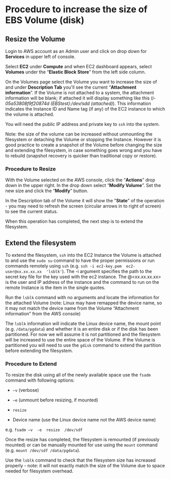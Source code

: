 # Procedure to increase the size of EBS Volume (disk)

## Resize the Volume

Login to AWS account as an Admin user and click on drop down for **Services** in upper left of console.

Select **EC2** under **Compute** and when EC2 dashboard appears, select **Volumes** under the “**Elastic Block Store**” from the left side column.

On the Volumes page select the Volume you want to increase the size of and under **Description Tab** you'll see the current “**Attachment information**”. If the Volume is not attached to a system, the attachment information will be blank; if attached it will display something like this (*i-05a53808f9f20874d (EBStest):/dev/sdd (attached)*). This information indicates the Instance ID and Name tag (if any) of the EC2 instance to which the volume is attached. 

You will need the public IP address and private key to `ssh` into the system.

Note: the size of the volume can be increased without unmounting the filesystem or detaching the Volume or stopping the Instance. However it is good practice to create a snapshot of the Volume before changing the size and extending the filesystem, in case something goes wrong and you have to rebuild (snapshot recovery is quicker than traditional copy or restore).

### Procedure to Resize

With the Volume selected on the AWS console, click the “**Actions**” drop down in the upper right. In the drop down select “**Modify Volume**”. Set the new size and click the “**Modify**” button. 

In the Description tab of the Volume it will show the "**State**" of the operation - you may need to refresh the screen (circular arrows in to right of screen) to see the current status. 

When this operation has completed, the next step is to extend the filesystem.

## Extend the filesystem

To extend the filesystem, `ssh` into the EC2 Instance the Volume is attached to and use the `sudo su` command to have the proper permissions or run commands remotely using `ssh`  (e.g. `ssh -i ec2-key.pem  ec2-user@xx.xx.xx.xx  'lsblk'`).  The -i argument specifies the path to the secret key file for the key used with the ec2 instance. The <user>@<xx.xx.xx.xx> is the user and IP address of the instance and the command to run on the remote Instance is the item in the single quotes.

Run the `lsblk` command with no arguments  and locate the information for the attached Volume (note: Linux may have remapped the device name, so it may not match the device name from the Volume “Attachment information” from the AWS console)

The `lsblk` information will indicate the Linux device name, the mount point (e.g. `/data/pgdata`) and whether it is an entire disk or if the disk has been partitioned. For now we will assume it is not partitioned and the filesystem will be increased to use the entire space of the Volume.  If the Volume is partitioned you will need to use the `gdisk` command to extend the partition before extending the filesystem.

### Procedure to Extend

To resize the disk using all of the newly available space use the `fsadm` command with following options:

- `–v` (verbose) 

- `–e` (unmount before resizing, if mounted)  

- `resize` 

- Device name (use the Linux device name not the AWS device name) 

e.g. `fsadm –v  -e  resize  /dev/sdf`

Once the resize has completed, the filesystem is remounted (if previously mounted) or can be manually mounted for use using the `mount` command (e.g. `mount /dev/sdf /data/pgdata`).

Use the `lsblk` command to check that the filesystem size has increased properly - note: it will not exactly match the size of the Volume due to space needed for filesystem overhead.
